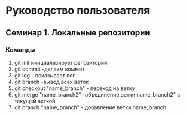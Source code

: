 # Руководство пользователя
## Семинар 1. Локальные репозитории
### Команды
1. git init инициализирует репозиторий
2. git commit -делаем коммит
3. git log - показывает лог
4. git branch -вывод всех веток
5. git checkout "name_branch" - переход на ветку
6. git merge "name_branch2" -объединение ветки name_branch2" c текущей веткой
7. git branch "name_branch" - добавление ветки name_branch


